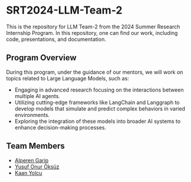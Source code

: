 # SRT2024-LLM-Team-2
This is the repository for LLM Team-2 from the 2024 Summer Research Internship Program. In this repository, one can find our work, including code, presentations, and documentation.

## Program Overview 

During this program, under the guidance of our mentors, we will work on topics related to Large Language Models, such as:

- Engaging in advanced research focusing on the interactions between multiple AI agents.
- Utilizing cutting-edge frameworks like LangChain and Langgraph to develop models that simulate and predict complex behaviors in varied environments.
- Exploring the integration of these models into broader AI systems to enhance decision-making processes. 


## Team Members

- [Alperen Garip](https://github.com/AlperenGarip)
- [Yusuf Onur Öksüz](https://github.com/yusufonuroksuz)
- [Kaan Yolcu](https://github.com/kaanyolcu22)
